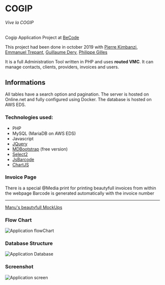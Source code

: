 # COGIP
###### Vive la COGIP

Cogip Application Project at [BeCode](https://becode.org)

This project had been done in october 2019 with
[Pierre Kimbanzi](https://github.com/PierreKimbanziR),
[Emmanuel Trepant](https://github.com/manutrepant),
[Guillaume Dery](https://github.com/GuillaumeDery98),
[Philippe Gilles](https://github.com/philesgilles)

It is a full Administration Tool written in PHP and uses **routed VMC**.
It can manage contacts, clients, providers, invoices and users.

## Informations

All tables have a search option and pagination. 
The server is hosted on Online.net and fully configured using Docker.
The database is hosted on AWS EDS.

### Technologies used:

- PHP
- MySQL (MariaDB on AWS EDS)
- Javascript
- [JQuery](https://jquery.com)
- [MDBootstrap](https://mdbootstrap.com/) (free version)
- [Select2](https://select2.org/)
- [JsBarcode](https://lindell.me/JsBarcode/)
- [ChartJS](https://www.chartjs.org/)

### Invoice Page

There is a special @Media print for printing beautyfull invoices from within the webpage
Barcode is generated automatically with the invoice number

***
[Manu's beautyfull MockUps](https://github.com/philesgilles/cogip/blob/master/infos/README.md)

### Flow Chart

![Application flowChart](https://github.com/philesgilles/cogip/blob/master/infos/cogip%20flowchart.png 'Application FlowChart')

### Database Structure

![Application Database](https://github.com/philesgilles/cogip/blob/master/infos/db-chart.png 'Database')

### Screenshot

![Application screen](https://github.com/philesgilles/cogip/blob/master/infos/screenshot.png 'Application screen')
